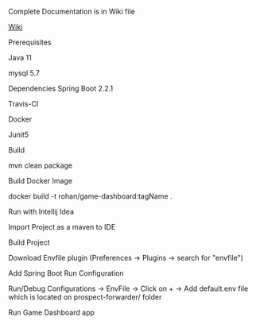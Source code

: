 Complete Documentation is in Wiki file

[Wiki](https://github.com/rohanmengade/game-dashboard/wiki/Complete-Documentation-of-Project)

Prerequisites

Java 11

mysql 5.7


Dependencies
Spring Boot 2.2.1
		
Travis-CI
		
Docker
		
Junit5

Build

mvn clean package

Build Docker Image

docker build -t rohan/game-dashboard:tagName .

Run with Intellij Idea

Import Project as a maven to IDE

Build Project

Download Envfile plugin (Preferences -> Plugins -> search for "envfile")

Add Spring Boot Run Configuration

Run/Debug Configurations -> EnvFile -> Click on + -> Add default.env file which is located on prospect-forwarder/ folder

Run Game Dashboard app




